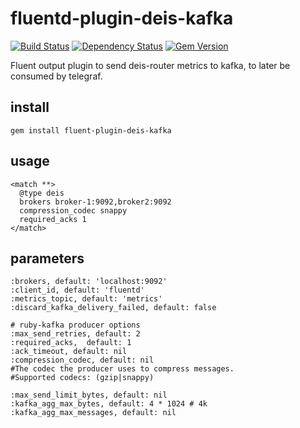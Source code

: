 # fluentd-plugin-deis-kafka
[![Build Status](https://travis-ci.org/topfreegames/fluent-plugin-deis-kafka.svg?branch=master)](https://travis-ci.org/topfreegames/fluent-plugin-deis-kafka) [![Dependency Status](https://gemnasium.com/badges/github.com/topfreegames/fluent-plugin-deis-kafka.svg)](https://gemnasium.com/github.com/topfreegames/fluent-plugin-deis-kafka) [![Gem Version](https://badge.fury.io/rb/fluent-plugin-deis-kafka.svg)](https://badge.fury.io/rb/fluent-plugin-deis-kafka)

Fluent output plugin to send deis-router metrics to kafka, to later be consumed by telegraf.

## install

`gem install fluent-plugin-deis-kafka`

## usage

```
<match **>
  @type deis
  brokers broker-1:9092,broker2:9092
  compression_codec snappy
  required_acks 1
</match>
```

## parameters
```
:brokers, default: 'localhost:9092'
:client_id, default: 'fluentd'
:metrics_topic, default: 'metrics'
:discard_kafka_delivery_failed, default: false

# ruby-kafka producer options
:max_send_retries, default: 2
:required_acks,  default: 1
:ack_timeout, default: nil
:compression_codec, default: nil
#The codec the producer uses to compress messages.
#Supported codecs: (gzip|snappy)

:max_send_limit_bytes, default: nil
:kafka_agg_max_bytes, default: 4 * 1024 # 4k
:kafka_agg_max_messages, default: nil
```

